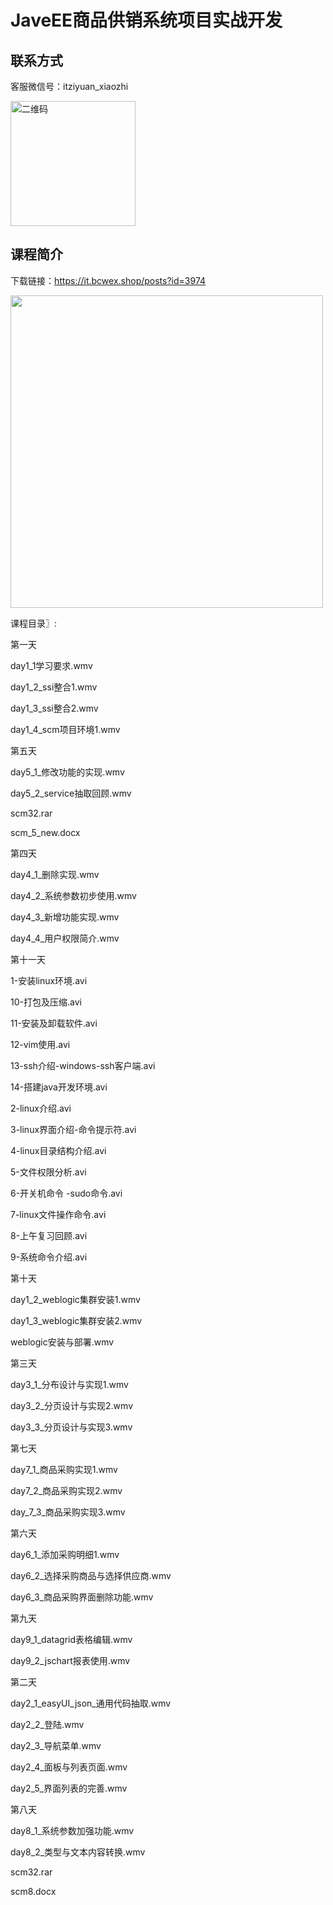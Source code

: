 # JaveEE商品供销系统项目实战开发

## 联系方式

客服微信号：itziyuan_xiaozhi

<img src="https://ziyuanyun.oss-cn-guangzhou.aliyuncs.com/common/20240614073449/666b82192834a.jpg" width="200" height="200" alt="二维码">

## 课程简介

下载链接：https://it.bcwex.shop/posts?id=3974

<img src="https://ziyuanyun.oss-cn-guangzhou.aliyuncs.com/yun/20240515185534/664494a6b45f3.jpg" width="500" alt="">

  课程目录〗:

  第一天

 day1_1学习要求.wmv

 day1_2_ssi整合1.wmv

 day1_3_ssi整合2.wmv

 day1_4_scm项目环境1.wmv

 第五天

 day5_1_修改功能的实现.wmv

 day5_2_service抽取回顾.wmv

 scm32.rar

 scm_5_new.docx

 第四天

 day4_1_删除实现.wmv

 day4_2_系统参数初步使用.wmv

 day4_3_新增功能实现.wmv

 day4_4_用户权限简介.wmv

 第十一天

 1-安装linux环境.avi

 10-打包及压缩.avi

 11-安装及卸载软件.avi

 12-vim使用.avi

 13-ssh介绍-windows-ssh客户端.avi

 14-搭建java开发环境.avi

 2-linux介绍.avi

 3-linux界面介绍-命令提示符.avi

 4-linux目录结构介绍.avi

 5-文件权限分析.avi

 6-开关机命令 -sudo命令.avi

 7-linux文件操作命令.avi

 8-上午复习回顾.avi

 9-系统命令介绍.avi

 第十天

 day1_2_weblogic集群安装1.wmv

 day1_3_weblogic集群安装2.wmv

 weblogic安装与部署.wmv

 第三天

 day3_1_分布设计与实现1.wmv

 day3_2_分页设计与实现2.wmv

 day3_3_分页设计与实现3.wmv

 第七天

 day7_1_商品采购实现1.wmv

 day7_2_商品采购实现2.wmv

 day_7_3_商品采购实现3.wmv

 第六天

 day6_1_添加采购明细1.wmv

 day6_2_选择采购商品与选择供应商.wmv

 day6_3_商品采购界面删除功能.wmv

 第九天

 day9_1_datagrid表格编辑.wmv

 day9_2_jschart报表使用.wmv

 第二天

 day2_1_easyUI_json_通用代码抽取.wmv

 day2_2_登陆.wmv

 day2_3_导航菜单.wmv

 day2_4_面板与列表页面.wmv

 day2_5_界面列表的完善.wmv

 第八天

 day8_1_系统参数加强功能.wmv

 day8_2_类型与文本内容转换.wmv

 scm32.rar

 scm8.docx 

  